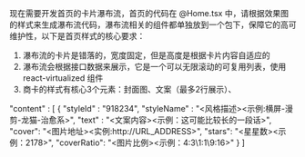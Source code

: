 现在需要开发首页的卡片瀑布流，首页的代码在 @Home.tsx 中，请根据效果图的样式来生成瀑布流代码，瀑布流相关的组件都单独放到一个包下，保障它的高可维护性，以下是首页样式的核心要求：
1. 瀑布流的卡片是错落的，宽度固定，但是高度是根据卡片内容自适应的
2. 瀑布流会根据接口数据来展示，它是一个可以无限滚动的可复用列表，使用 react-virtualized 组件
3. 商卡的样式有核心3个元素：封面图、文案（最多2行展示）、



 "content" : [
            {
                "styleId" : "918234",
                "styleName" : "<风格描述><示例:横屏-漫剪-龙猫-治愈系>",
                "text" : "<文案内容><示例：这可能比较长的一段话>",
                "cover": "<图片地址><实例:http://URL_ADDRESS>",
                "stars": "<星星数><示例：2178>",
                "coverRatio": "<图片比例><示例：4:3\1:1\9:16>"
            }
        ]